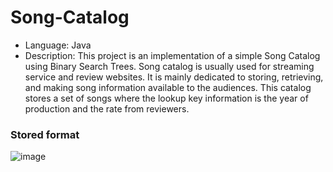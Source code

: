 # Song-Catalog

- Language: Java
- Description: This project is an implementation of a simple Song Catalog using Binary Search Trees. Song catalog is usually used for streaming service and review websites. It is mainly dedicated to storing, retrieving, and making song information available to the audiences. This catalog stores a set of songs where the lookup key information is the year of production and the rate from reviewers.

### Stored format
![image](https://user-images.githubusercontent.com/109056537/182057849-2d670a69-6597-4c34-a773-9487d51fd88f.png)
